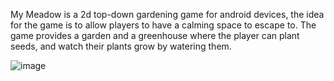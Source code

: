 My Meadow is a 2d top-down gardening game for android devices, the idea for the game is to allow players to have a calming space to escape to.
The game provides a garden and a greenhouse where the player can plant seeds, and watch their plants grow by watering them.

![image](https://github.com/popsx0x/MyMeadow/assets/125997098/505a24fb-1596-4d74-a80e-51422e327676)
